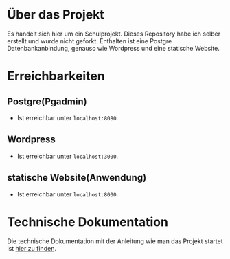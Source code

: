 # Über das Projekt

Es handelt sich hier um ein Schulprojekt. Dieses Repository habe ich selber erstellt und wurde nicht geforkt. Enthalten ist eine Postgre Datenbankanbindung, genauso wie Wordpress und eine statische Website.

# Erreichbarkeiten

## Postgre(Pgadmin)

- Ist erreichbar unter `localhost:8080`.

## Wordpress

- Ist erreichbar unter `localhost:3000`.

## statische Website(Anwendung)

- Ist erreichbar unter `localhost:8000`.

# Technische Dokumentation

Die technische Dokumentation mit der Anleitung wie man das Projekt startet ist [hier zu finden](DevContainer_README.md). <br>
